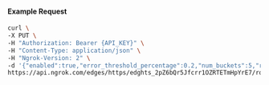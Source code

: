 <!-- Code generated for API Clients. DO NOT EDIT. -->

#### Example Request

```bash
curl \
-X PUT \
-H "Authorization: Bearer {API_KEY}" \
-H "Content-Type: application/json" \
-H "Ngrok-Version: 2" \
-d '{"enabled":true,"error_threshold_percentage":0.2,"num_buckets":5,"rolling_window":300,"tripped_duration":120,"volume_threshold":20}' \
https://api.ngrok.com/edges/https/edghts_2pZ6bQr5Jfcrr1OZRTETmHpYrE7/routes/edghtsrt_2pZ6bQsNGdZjogzKBE4EJeSYtD6/circuit_breaker
```
